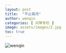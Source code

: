 ```yaml
---
layout: post
title:  "不止斋月"
author: wenqin
categories: [ 问琴专栏 ]
image: assets/images/2.jpg
toc: true
---
```

![wenqin](https://islamtalk.github.io/assets/images/2022-05-01/2.jpg)

